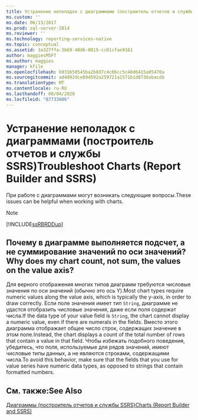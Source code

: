 ```yaml
---
title: Устранение неполадок с диаграммами (построитель отчетов и службы SSRS) | Документы Майкрософт
ms.custom: ''
ms.date: 06/13/2017
ms.prod: sql-server-2014
ms.reviewer: ''
ms.technology: reporting-services-native
ms.topic: conceptual
ms.assetid: 3a327ffa-3b69-40d6-8015-cc01cfae9161
author: maggiesMSFT
ms.author: maggies
manager: kfile
ms.openlocfilehash: b931b50545ba2b8d7c4c06cc5c48d6415a05470a
ms.sourcegitcommit: ad4d92dce894592a259721a1571b1d8736abacdb
ms.translationtype: MT
ms.contentlocale: ru-RU
ms.lasthandoff: 08/04/2020
ms.locfileid: "87733606"
---
```

# <a name="troubleshoot-charts-report-builder-and-ssrs"></a><span data-ttu-id="91d85-102">Устранение неполадок с диаграммами (построитель отчетов и службы SSRS)</span><span class="sxs-lookup"><span data-stu-id="91d85-102">Troubleshoot Charts (Report Builder and SSRS)</span></span>
  <span data-ttu-id="91d85-103">При работе с диаграммами могут возникать следующие вопросы.</span><span class="sxs-lookup"><span data-stu-id="91d85-103">These issues can be helpful when working with charts.</span></span>  
  
> [!NOTE]  
>  [!INCLUDE[ssRBRDDup](../../includes/ssrbrddup-md.md)]  
  
## <a name="why-does-my-chart-count-not-sum-the-values-on-the-value-axis"></a><span data-ttu-id="91d85-104">Почему в диаграмме выполняется подсчет, а не суммирование значений по оси значений?</span><span class="sxs-lookup"><span data-stu-id="91d85-104">Why does my chart count, not sum, the values on the value axis?</span></span>  
 <span data-ttu-id="91d85-105">Для верного отображения многих типов диаграмм требуются числовые значения по оси значений (обычно это ось Y).</span><span class="sxs-lookup"><span data-stu-id="91d85-105">Most chart types require numeric values along the value axis, which is typically the y-axis, in order to draw correctly.</span></span> <span data-ttu-id="91d85-106">Если поле значения имеет тип `String`, диаграмме не удастся отобразить числовые значения, даже если поля содержат числа.</span><span class="sxs-lookup"><span data-stu-id="91d85-106">If the data type of your value field is `String`, the chart cannot display a numeric value, even if there are numerals in the fields.</span></span> <span data-ttu-id="91d85-107">Вместо этого диаграмма отображает общее число строк, содержащих значение в этом поле.</span><span class="sxs-lookup"><span data-stu-id="91d85-107">Instead, the chart displays a count of the total number of rows that contain a value in that field.</span></span> <span data-ttu-id="91d85-108">Чтобы избежать подобного поведения, убедитесь, что поля, используемые для рядов значений, имеют числовые типы данных, а не являются строками, содержащими числа.</span><span class="sxs-lookup"><span data-stu-id="91d85-108">To avoid this behavior, make sure that the fields that you use for value series have numeric data types, as opposed to strings that contain formatted numbers.</span></span>  
  
## <a name="see-also"></a><span data-ttu-id="91d85-109">См. также:</span><span class="sxs-lookup"><span data-stu-id="91d85-109">See Also</span></span>  
 [<span data-ttu-id="91d85-110">Диаграммы (построитель отчетов и службы SSRS)</span><span class="sxs-lookup"><span data-stu-id="91d85-110">Charts &#40;Report Builder and SSRS&#41;</span></span>](charts-report-builder-and-ssrs.md)  
  
  
